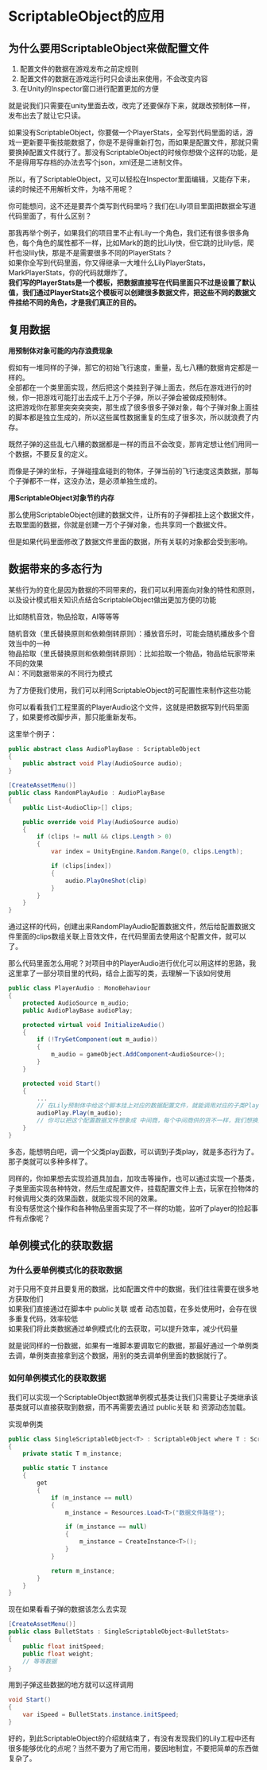 # ScriptableObject的应用

## 为什么要用ScriptableObject来做配置文件

1. 配置文件的数据在游戏发布之前定规则
2. 配置文件的数据在游戏运行时只会读出来使用，不会改变内容
3. 在Unity的Inspector窗口进行配置更加的方便

就是说我们只需要在unity里面去改，改完了还要保存下来，就跟改预制体一样，发布出去了就让它只读。

如果没有ScriptableObject，你要做一个PlayerStats，全写到代码里面的话，游戏一更新要平衡技能数据了，你是不是得重新打包，而如果是配置文件，那就只需要换掉配置文件就行了。那没有ScriptableObject的时候你想做个这样的功能，是不是得用写存档的办法去写个json，xml还是二进制文件。

所以，有了ScriptableObject，又可以轻松在Inspector里面编辑，又能存下来，读的时候还不用解析文件，为啥不用呢？

你可能想问，这不还是要弄个类写到代码里吗？我们在Lily项目里面把数据全写道代码里面了，有什么区别？

那我再举个例子，如果我们的项目里不止有Lily一个角色，我们还有很多很多角色，每个角色的属性都不一样，比如Mark的跑的比Lily快，但它跳的比lily低，爬杆也没lily快，那是不是需要很多不同的PlayerStats？\
如果你全写到代码里面，你又得继承一大堆什么LilyPlayerStats，MarkPlayerStats，你的代码就爆炸了。\
**我们写的PlayerStats是一个模板，把数据直接写在代码里面只不过是设置了默认值，我们通过PlayerStats这个模板可以创建很多数据文件，把这些不同的数据文件挂给不同的角色，才是我们真正的目的。**

## 复用数据

**用预制体对象可能的内存浪费现象**

假如有一堆同样的子弹，那它的初始飞行速度，重量，乱七八糟的数据肯定都是一样的。\
全部都在一个类里面实现，然后把这个类挂到子弹上面去，然后在游戏进行的时候，你一把游戏可能打出去成千上万个子弹，所以子弹会被做成预制体。\
这把游戏你在那里突突突突突，那生成了很多很多子弹对象，每个子弹对象上面挂的脚本都是独立生成的，所以这些属性数据重复的生成了很多次，所以就浪费了内存。

既然子弹的这些乱七八糟的数据都是一样的而且不会改变，那肯定想让他们用同一个数据，不要反复的定义。

而像是子弹的坐标，子弹碰撞盒碰到的物体，子弹当前的飞行速度这类数据，那每个子弹都不一样，这没办法，是必须单独生成的。

**用ScriptableObject对象节约内存**

那么使用ScriptableObject创建的数据文件，让所有的子弹都挂上这个数据文件，去取里面的数据，你就是创建一万个子弹对象，也共享同一个数据文件。

但是如果代码里面修改了数据文件里面的数据，所有关联的对象都会受到影响。

## 数据带来的多态行为

某些行为的变化是因为数据的不同带来的，我们可以利用面向对象的特性和原则，以及设计模式相关知识点结合ScriptableObject做出更加方便的功能

比如随机音效，物品拾取，AI等等等

随机音效（里氏替换原则和依赖倒转原则）：播放音乐时，可能会随机播放多个音效当中的一种\
物品拾取（里氏替换原则和依赖倒转原则）：比如拾取一个物品，物品给玩家带来不同的效果\
AI：不同数据带来的不同行为模式

为了方便我们使用，我们可以利用ScriptableObject的可配置性来制作这些功能

你可以看看我们工程里面的PlayerAudio这个文件，这就是把数据写到代码里面了，如果要修改脚步声，那只能重新发布。

这里举个例子：

```cs
public abstract class AudioPlayBase : ScriptableObject
{
    public abstract void Play(AudioSource audio);
}
```

```cs
[CreateAssetMenu()]
public class RandomPlayAudio : AudioPlayBase
{
    public List<AudioClip>[] clips;

    public override void Play(AudioSource audio)
    {
        if (clips != null && clips.Length > 0)
        {
            var index = UnityEngine.Random.Range(0, clips.Length);

            if (clips[index])
            {
                audio.PlayOneShot(clip)
            }
        }
    }
}
```

通过这样的代码，创建出来RandomPlayAudio配置数据文件，然后给配置数据文件里面的clips数组关联上音效文件，在代码里面去使用这个配置文件，就可以了。

那么代码里面怎么用呢？对项目中的PlayerAudio进行优化可以用这样的思路，我这里拿了一部分项目里的代码，结合上面写的类，去理解一下该如何使用

```cs
public class PlayerAudio : MonoBehaviour
{
    protected AudioSource m_audio;
    public AudioPlayBase audioPlay;

    protected virtual void InitializeAudio()
    {
        if (!TryGetComponent(out m_audio))
        {
            m_audio = gameObject.AddComponent<AudioSource>();
        }
    }

    protected void Start()
    {
        ...
        // 在Lily预制体中给这个脚本挂上对应的数据配置文件，就能调用对应的子类Play函数播放不同的音效
        audioPlay.Play(m_audio);
        // 你可以把这个配置数据文件想象成 中间商，每个中间商供的货不一样，我们想换货就可以直接换中间商了
    }
}
```

多态，能想明白吧，调一个父类play函数，可以调到子类play，就是多态行为了。那子类就可以多种多样了。

同样的，你如果想去实现捡道具加血，加攻击等操作，也可以通过实现一个基类，子类里面实现各种特效，然后生成配置文件，挂载配置文件上去，玩家在捡物体的时候调用父类的效果函数，就能实现不同的效果。\
有没有感觉这个操作和各种物品里面实现了不一样的功能，监听了player的捡起事件有点像呢？

## 单例模式化的获取数据

### 为什么要单例模式化的获取数据

对于只用不变并且要复用的数据，比如配置文件中的数据，我们往往需要在很多地方获取他们\
如果我们直接通过在脚本中 public关联 或者 动态加载，在多处使用时，会存在很多重复代码，效率较低\
如果我们将此类数据通过单例模式化的去获取，可以提升效率，减少代码量

就是说同样的一份数据，如果有一堆脚本要调取它的数据，那最好通过一个单例类去调，单例类直接拿到这个数据，用别的类去调单例里面的数据就行了。

### 如何单例模式化的获取数据

我们可以实现一个ScriptableObject数据单例模式基类让我们只需要让子类继承该基类就可以直接获取到数据，而不再需要去通过 public关联 和 资源动态加载。

实现单例类

```csharp
public class SingleScriptableObject<T> : ScriptableObject where T : ScriptableObject
{
    private static T m_instance;

    public static T instance
    {
        get
        {
            if (m_instance == null)
            {
                m_instance = Resources.Load<T>("数据文件路径");

                if (m_instance == null)
                {
                    m_instance = CreateInstance<T>();
                }
            }

            return m_instance;
        }
    }
}
```

现在如果看看子弹的数据该怎么去实现

```csharp
[CreateAssetMenu()]
public class BulletStats : SingleScriptableObject<BulletStats>
{
    public float initSpeed;
    public float weight;
    // 等等数据
}
```

用到子弹这些数据的地方就可以这样调用

```cs
void Start()
{
    var iSpeed = BulletStats.instance.initSpeed;
}
```

好的，到此ScriptableObject的介绍就结束了，有没有发现我们的Lily工程中还有很多能够优化的点呢？当然不要为了用它而用，要因地制宜，不要把简单的东西做复杂了。